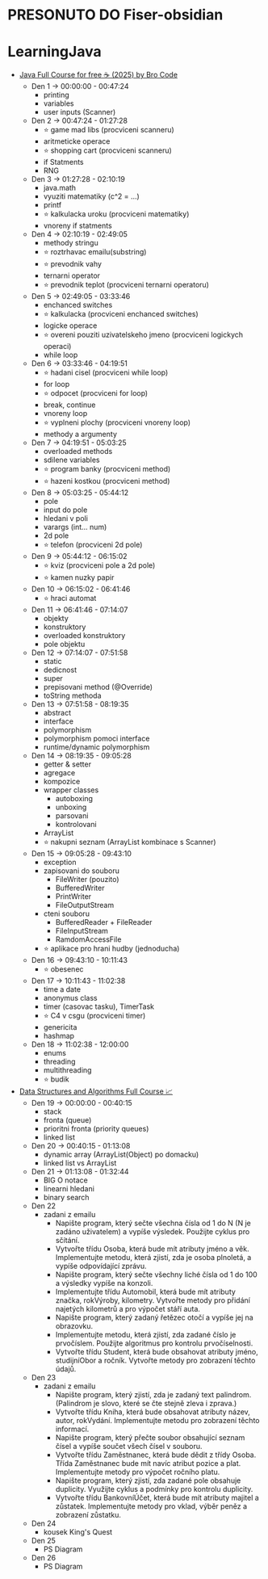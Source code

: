 # PRESONUTO DO Fiser-obsidian


# LearningJava
 - [Java Full Course for free ☕ (2025) by Bro Code](https://www.youtube.com/watch?v=xTtL8E4LzTQ)  
     - Den 1 -> 00:00:00 - 00:47:24
         - printing
         - variables
         - user inputs (Scanner)  
     - Den 2 -> 00:47:24 - 01:27:28
         - ⭐ game mad libs (procviceni scanneru)
         - aritmeticke operace
         - ⭐ shopping cart (procviceni scanneru)
         - if Statments
         - RNG
     - Den 3 -> 01:27:28 - 02:10:19
         - java.math
         - vyuziti matematiky (c^2 = ...)
         - printf
         - ⭐ kalkulacka uroku (procviceni matematiky)
         - vnoreny if statments
     - Den 4 -> 02:10:19 - 02:49:05
         - methody stringu
         - ⭐ roztrhavac emailu(substring)
         - ⭐ prevodnik vahy
         - ternarni operator
         - ⭐ prevodnik teplot (procviceni ternarni operatoru)
     - Den 5 -> 02:49:05 - 03:33:46
         - enchanced switches
         - ⭐ kalkulacka (procviceni enchanced switches)
         - logicke operace
         - ⭐ overeni pouziti uzivatelskeho jmeno (procviceni logickych operaci)
         - while loop
     - Den 6 -> 03:33:46 - 04:19:51
         - ⭐ hadani cisel (procviceni while loop)
         - for loop
         - ⭐ odpocet (procviceni for loop)
         - break, continue
         - vnoreny loop
         - ⭐ vyplneni plochy (procviceni vnoreny loop)
         - methody a argumenty
     - Den 7 -> 04:19:51 - 05:03:25
         - overloaded methods
         - sdilene variables
         - ⭐ program banky (procviceni method)
         - ⭐ hazeni kostkou (procviceni method)
     - Den 8 -> 05:03:25 - 05:44:12
         - pole
         - input do pole
         - hledani v poli
         - varargs (int... num)
         - 2d pole
         - ⭐ telefon (procviceni 2d pole)
     - Den 9 -> 05:44:12 - 06:15:02
         - ⭐ kviz (procviceni pole a 2d pole)
         - ⭐ kamen nuzky papir
     - Den 10 -> 06:15:02 - 06:41:46
         - ⭐ hraci automat
     - Den 11 -> 06:41:46 - 07:14:07 
         - objekty
         - konstruktory
         - overloaded konstruktory
         - pole objektu
     - Den 12 -> 07:14:07 - 07:51:58
         - static
         - dedicnost
         - super
         - prepisovani method (@Override)
         - toString methoda
     - Den 13 -> 07:51:58 - 08:19:35
         - abstract
         - interface
         - polymorphism
         - polymorphism pomoci interface
         - runtime/dynamic polymorphism
     - Den 14 -> 08:19:35 - 09:05:28
         - getter & setter
         - agregace
         - kompozice
         - wrapper classes
             - autoboxing
             - unboxing
             - parsovani
             - kontrolovani
         - ArrayList
         - ⭐ nakupni seznam (ArrayList kombinace s Scanner)
     - Den 15 -> 09:05:28 - 09:43:10
         - exception
         - zapisovani do souboru
             - FileWriter (pouzito)
             - BufferedWriter
             - PrintWriter
             - FileOutputStream
         - cteni souboru
             - BufferedReader + FileReader
             - FileInputStream
             - RamdomAccessFile
         - ⭐ aplikace pro hrani hudby (jednoducha)
     - Den 16 -> 09:43:10 - 10:11:43
         - ⭐ obesenec
     - Den 17 -> 10:11:43 - 11:02:38
         - time a date
         - anonymus class
         - timer (casovac tasku), TimerTask
         - ⭐ C4 v csgu (procviceni timer)
         - genericita
         - hashmap
     - Den 18 -> 11:02:38 - 12:00:00 
         - enums
         - threading
         - multithreading
         - ⭐ budik
 - [Data Structures and Algorithms Full Course 📈](https://www.youtube.com/watch?v=CBYHwZcbD-s)
     - Den 19 -> 00:00:00 - 00:40:15
         - stack
         - fronta (queue)
         - prioritni fronta (priority queues)
         - linked list
     - Den 20 -> 00:40:15 - 01:13:08
         - dynamic array (ArrayList(Object) po domacku)
         - linked list vs ArrayList
     - Den 21 -> 01:13:08 - 01:32:44
         - BIG O notace
         - linearni hledani
         - binary search
     - Den 22
         - zadani z emailu
             - Napište program, který sečte všechna čísla od 1 do N (N je zadáno uživatelem) a vypíše výsledek. Použijte cyklus pro sčítání.
             - Vytvořte třídu Osoba, která bude mít atributy jméno a věk. Implementujte metodu, která zjistí, zda je osoba plnoletá, a vypíše odpovídající zprávu.
             - Napište program, který sečte všechny liché čísla od 1 do 100 a výsledky vypíše na konzoli.
             - Implementujte třídu Automobil, která bude mít atributy značka, rokVýroby, kilometry. Vytvořte metody pro přidání najetých kilometrů a pro výpočet stáří auta.
             - Napište program, který zadaný řetězec otočí a vypíše jej na obrazovku.
             - Implementujte metodu, která zjistí, zda zadané číslo je prvočíslem. Použijte algoritmus pro kontrolu prvočíselnosti.
             - Vytvořte třídu Student, která bude obsahovat atributy jméno, studijníObor a ročník. Vytvořte metody pro zobrazení těchto údajů.
     - Den 23
         - zadani z emailu
             - Napište program, který zjistí, zda je zadaný text palindrom. (Palindrom je slovo, které se čte stejně zleva i zprava.)
             - Vytvořte třídu Kniha, která bude obsahovat atributy název, autor, rokVydání. Implementujte metodu pro zobrazení těchto informací.
             - Napište program, který přečte soubor obsahující seznam čísel a vypíše součet všech čísel v souboru.
             - Vytvořte třídu Zaměstnanec, která bude dědit z třídy Osoba. Třída Zaměstnanec bude mít navíc atribut pozice a plat. Implementujte metody pro výpočet ročního platu.
             - Napište program, který zjistí, zda zadané pole obsahuje duplicity. Využijte cyklus a podmínky pro kontrolu duplicity.
             - Vytvořte třídu BankovníÚčet, která bude mít atributy majitel a zůstatek. Implementujte metody pro vklad, výběr peněz a zobrazení zůstatku.
     - Den 24
         - kousek King's Quest
     - Den 25
         - PS Diagram
     - Den 26
         - PS Diagram
